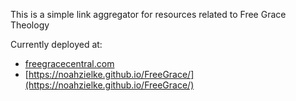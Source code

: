This is a simple link aggregator for resources related to Free Grace Theology

Currently deployed at:
- [freegracecentral.com](https://freegracecentral.com/)
- [https://noahzielke.github.io/FreeGrace/](https://noahzielke.github.io/FreeGrace/)
